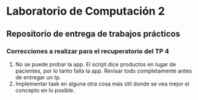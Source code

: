 # Laboratorio de Computación 2
## Repositorio de entrega de trabajos prácticos
### Correcciones a realizar para el recuperatorio del TP 4
1. No se puede probar la app. El script dice productos en lugar de pacientes, por lo tanto falla la app. Revisar todo completamente antes de entregar un tp.
2. Implementar task en alguna otra cosa más útil donde se vea mejor el concepto en lo posible.
